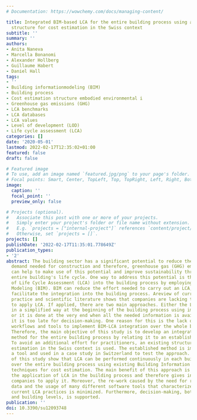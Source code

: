 ```yaml
---
# Documentation: https://wowchemy.com/docs/managing-content/

title: Integrated BIM-based LCA for the entire building process using an existing
  structure for cost estimation in the Swiss context
subtitle: ''
summary: ''
authors:
- Anita Naneva
- Marcella Bonanomi
- Alexander Hollberg
- Guillaume Habert
- Daniel Hall
tags:
- ''
- Building informationmodeling (BIM)
- Building process
- Cost estimation structure embodied environmental i
- Greenhouse gas emissions (GHG)
- LCA benchmarks
- LCA databases
- LCA values
- Level of development (LOD)
- Life cycle assessment (LCA)
categories: []
date: '2020-05-01'
lastmod: 2022-02-17T12:35:02+01:00
featured: false
draft: false

# Featured image
# To use, add an image named `featured.jpg/png` to your page's folder.
# Focal points: Smart, Center, TopLeft, Top, TopRight, Left, Right, BottomLeft, Bottom, BottomRight.
image:
  caption: ''
  focal_point: ''
  preview_only: false

# Projects (optional).
#   Associate this post with one or more of your projects.
#   Simply enter your project's folder or file name without extension.
#   E.g. `projects = ["internal-project"]` references `content/project/deep-learning/index.md`.
#   Otherwise, set `projects = []`.
projects: []
publishDate: '2022-02-17T11:35:01.778649Z'
publication_types:
- '2'
abstract: The building sector has a significant potential to reduce the material resource
  demand needed for construction and therefore, greenhouse gas (GHG) emissions. Digitalization
  can help to make use of this potential and improve sustainability throughout the
  entire building's life cycle. One way to address this potential is through the integration
  of Life Cycle Assessment (LCA) into the building process by employing Building Information
  Modeling (BIM). BIM can reduce the effort needed to carry out an LCA, and therefore,
  facilitate the integration into the building process. Areview of current industry
  practice and scientific literature shows that companies are lacking the incentive
  to apply LCA. If applied, there are two main approaches. Either the LCA is performed
  in a simplified way at the beginning of the building process using imprecise techniques,
  or it is done at the very end when all the needed information is available, but
  it is too late for decision-making. One reason for this is the lack of methods,
  workflows and tools to implement BIM-LCA integration over the whole building development.
  Therefore, the main objective of this study is to develop an integrated BIM-LCA
  method for the entire building process by relating it to an established workflow.
  To avoid an additional effort for practitioners, an existing structure for cost
  estimation in the Swiss context is used. The established method is implemented in
  a tool and used in a case study in Switzerland to test the approach. The results
  of this study show that LCA can be performed continuously in each building phase
  over the entire building process using existing Building Information Modeling (BIM)
  techniques for cost estimation. The main benefit of this approach is that it simplifies
  the application of LCA in the building process and therefore gives incentives for
  companies to apply it. Moreover, the re-work caused by the need for re-entering
  data and the usage of many different software tools that characterize most of the
  current LCA practices is minimized. Furthermore, decision-making, both at the element
  and building levels, is supported.
publication: ''
doi: 10.3390/su12093748
---
```

